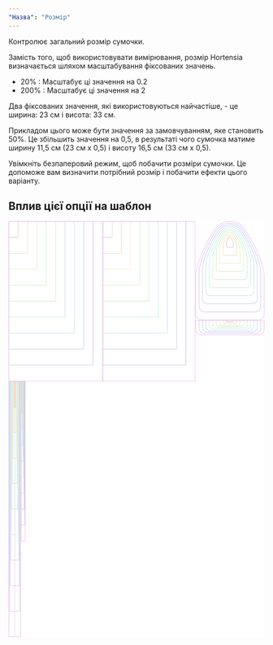 ```yaml
---
"Назва": "Розмір"
---
```


Контролює загальний розмір сумочки.

Замість того, щоб використовувати вимірювання, розмір Hortensia визначається шляхом масштабування фіксованих значень.

- 20% : Масштабує ці значення на 0.2
- 200% : Масштабує ці значення на 2

Два фіксованих значення, які використовуються найчастіше, - це ширина: 23 см і висота: 33 см.

<Note>

Прикладом цього може бути значення за замовчуванням, яке становить 50%. Це збільшить значення на 0,5, в результаті чого сумочка матиме ширину 11,5 см (23 см х 0,5) і висоту 16,5 см (33 см х 0,5).

</Note>

<Tip>

Увімкніть безпаперовий режим, щоб побачити розміри сумочки. Це допоможе вам визначити потрібний розмір і побачити ефекти цього варіанту.

</Tip>

## Вплив цієї опції на шаблон

![На цьому зображенні показано вплив цієї опції шляхом накладання декількох варіантів, які мають різне значення для цієї опції](hortensia_size_sample.svg "Вплив цієї опції на шаблон")
